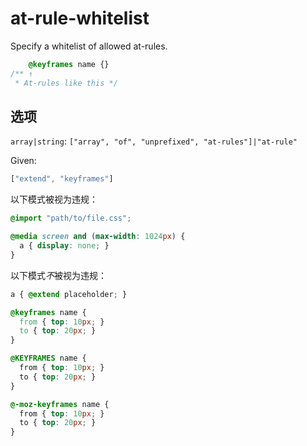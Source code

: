 # at-rule-whitelist

Specify a whitelist of allowed at-rules.

```css
    @keyframes name {}
/** ↑
 * At-rules like this */
```

## 选项

`array|string`: `["array", "of", "unprefixed", "at-rules"]|"at-rule"`

Given:

```js
["extend", "keyframes"]
```

以下模式被视为违规：

```css
@import "path/to/file.css";
```

```css
@media screen and (max-width: 1024px) {
  a { display: none; }
}
```

以下模式*不*被视为违规：

```css
a { @extend placeholder; }
```

```css
@keyframes name {
  from { top: 10px; }
  to { top: 20px; }
}
```

```css
@KEYFRAMES name {
  from { top: 10px; }
  to { top: 20px; }
}
```

```css
@-moz-keyframes name {
  from { top: 10px; }
  to { top: 20px; }
}
